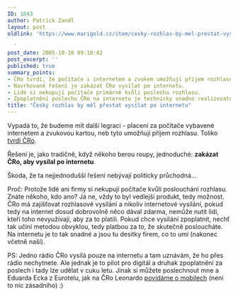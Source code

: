 ```yaml
---
ID: 1843
author: Patrick Zandl
layout: post
oldlink: 'https://www.marigold.cz/item/cesky-rozhlas-by-mel-prestat-vysilat-po-internetu

  '
post_date: 2005-10-10 09:18:42
post_excerpt: ''
published: true
summary_points:
- ČRo tvrdí, že počítače s internetem a zvukem umožňují příjem rozhlasu.
- Navrhované řešení je zakázat ČRo vysílat po internetu.
- Lidé si nekupují počítače primárně kvůli poslechu rozhlasu.
- Zpoplatnění poslechu ČRo na internetu je technicky snadno realizovatelné.
title: "Český rozhlas by měl přestat vysílat po internetu"
---
```


<p>Vypadá to, že budeme mít další legraci - placení za počítače vybavené internetem a zvukovou kartou, neb tyto umožňují příjem rozhlasu. Toliko <a href="http://www.ceskamedia.cz/article.html?id=155059">tvrdí ČRo</a>. </p>

<p>Řešení je, jako tradičně, když někoho berou roupy, jednoduché: <strong>zakázat ČRo, aby vysílal po internetu</strong>. </p>

<p>Škoda, že ta nejjednodušší řešení nebývají politicky průchodná...
</p>

<p>Proč: Protože lidé ani firmy si nekupují počítače kvůli poslouchání rozhlasu. Znáte někoho, kdo ano? Já ne, vždy to byl vedlejší produkt, tedy možnost. ČRo má zajišťovat rozhlasové vysílání a nikoliv internetové vysílání, pokud tedy na internet dosud dobrovolně něco dával zdarma, nemůže nutit lidi, kteří toho nevyužívají, aby za to platili. Pokud chce vysilání zpoplatnit, nechť tak učiní metodou obvyklou, tedy platbou za to, že skutečně posloucháte. Na internetu je to tak snadné a jsou tu desítky firem, co to umí (nakonec včetně naší).</p>

<p>PS: Jedno rádio ČRo vysílá pouze na internetu a tam uznávám, že ho přes rádio nechytnete. Ale jednak je to pilot pro digitál a druhak zpoplatnění za poslech i tady lze udělat v cuku letu. Jinak si můžete poslechnout mne a Eduarda Ecka z Eurotelu, jak na ČRo Leonardo <a href="http://www.rozhlas.cz/leonardo/hoste/_zprava/190416">povídáme o mobilech</a> (není to nic zásadního) :)
</p>